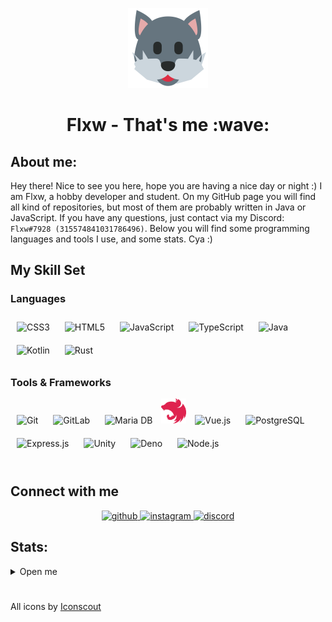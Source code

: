 <p align="center">
  <img width="128" height="128" src="https://github.com/zFlxw/zFlxw/blob/main/assets/mascot.png" alt="wolf mascot, I whish you could see it :(">  
</p>

<h1 align="center">Flxw - That's me :wave:</h1> 

## About me:
Hey there! Nice to see you here, hope you are having a nice day or night :) I am Flxw, a hobby developer and student. On my GitHub page you will find all kind of repositories, but most of them are probably written in Java or JavaScript. If you have any questions, just contact via my Discord: `Flxw#7928 (315574841031786496)`. Below you will find some programming languages and tools I use, and some stats. Cya :)


## My Skill Set

### Languages  
<div>  
<img style="margin: 10px" src="https://profilinator.rishav.dev/skills-assets/css3-original-wordmark.svg" alt="CSS3" height="50" />  
<img style="margin: 10px" src="https://profilinator.rishav.dev/skills-assets/html5-original-wordmark.svg" alt="HTML5" height="50" />  
<img style="margin: 10px" src="https://profilinator.rishav.dev/skills-assets/javascript-original.svg" alt="JavaScript" height="50" />  
<img style="margin: 10px" src="https://profilinator.rishav.dev/skills-assets/typescript-original.svg" alt="TypeScript" height="50" />  
<img style="margin: 10px" src="https://profilinator.rishav.dev/skills-assets/java-original-wordmark.svg" alt="Java" height="50" />  
<img style="margin: 10px" src="https://profilinator.rishav.dev/skills-assets/kotlinlang-icon.svg" alt="Kotlin" height="50" />  
<img style="margin: 10px" src="https://profilinator.rishav.dev/skills-assets/rust-plain.svg" alt="Rust" height="50" />  
</div>

### Tools & Frameworks  
<div>  
<img style="margin: 10px" src="https://profilinator.rishav.dev/skills-assets/git-scm-icon.svg" alt="Git" height="50" />  
<img style="margin: 10px" src="https://profilinator.rishav.dev/skills-assets/gitlab.svg" alt="GitLab" height="50" />  
<img style="margin: 10px" src="https://profilinator.rishav.dev/skills-assets/mariadb.png" alt="Maria DB" height="50" />
<img src="https://raw.githubusercontent.com/devicons/devicon/master/icons/nestjs/nestjs-plain.svg" alt="nestjs" width="40" height="40" />
<img style="margin: 10px" src="https://profilinator.rishav.dev/skills-assets/vuejs-original-wordmark.svg" alt="Vue.js" height="50" />  
<img style="margin: 10px" src="https://profilinator.rishav.dev/skills-assets/postgresql-original-wordmark.svg" alt="PostgreSQL" height="50" />  
<img style="margin: 10px" src="https://profilinator.rishav.dev/skills-assets/express-original-wordmark.svg" alt="Express.js" height="50" />  
<img style="margin: 10px" src="https://profilinator.rishav.dev/skills-assets/unity.png" alt="Unity" height="50" />  
<img style="margin: 10px" src="https://profilinator.rishav.dev/skills-assets/deno.svg" alt="Deno" height="50" />  
<img style="margin: 10px" src="https://profilinator.rishav.dev/skills-assets/nodejs-original-wordmark.svg" alt="Node.js" height="50" />  
</div>

<br/>  

## Connect with me  
<div align="center">
<a href="https://github.com/zFlxw" target="_blank">
<img src=https://img.shields.io/badge/github-%2324292e.svg?&style=for-the-badge&logo=github&logoColor=white alt=github />
</a>
<a href="https://instagram.com/i.am.flxw" target="_blank">
<img src=https://img.shields.io/badge/instagram-%23000000.svg?&style=for-the-badge&logo=instagram&logoColor=white alt=instagram />
<a href="https://discord.com" target="_blank">
  <img src="https://img.shields.io/badge/Discord-Flxw%237928-%235865F2?style=for-the-badge&logo=discord&logoColor=white" alt="discord" />
</a>  
</div>  

## Stats:
<details>
  <summary markdown="span">Open me</summary>
  
  ![My GitHub Stats](https://github-readme-stats.vercel.app/api?username=zFlxw&count_private=true&show_icons=true&theme=dracula)  
  
  ![My WakaTime Stats](https://github-readme-stats.vercel.app/api/wakatime?username=zFlxw&layout=compact&theme=darcula)

</details>

<h1></h1>
<p>All icons by <a href="https://iconscout.com/icons/" target="_blank">Iconscout</a></p>
